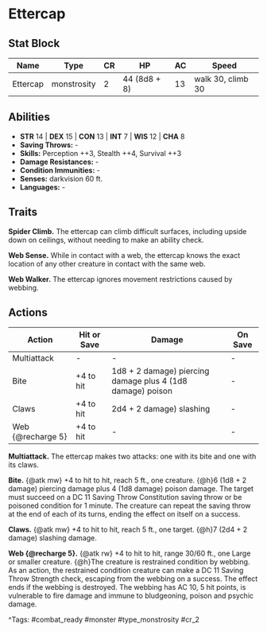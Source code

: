 # Ettercap

## Stat Block

| Name | Type | CR | HP | AC | Speed |
|------|------|----|----|----|-------|
| Ettercap | monstrosity | 2 | 44 (8d8 + 8) | 13 | walk 30, climb 30 |

## Abilities

- **STR** 14 | **DEX** 15 | **CON** 13 | **INT** 7 | **WIS** 12 | **CHA** 8
- **Saving Throws:** -  
- **Skills:** Perception ++3, Stealth ++4, Survival ++3  
- **Damage Resistances:** -  
- **Condition Immunities:** -  
- **Senses:** darkvision 60 ft.  
- **Languages:** -

## Traits

**Spider Climb.** The ettercap can climb difficult surfaces, including upside down on ceilings, without needing to make an ability check.

**Web Sense.** While in contact with a web, the ettercap knows the exact location of any other creature in contact with the same web.

**Web Walker.** The ettercap ignores movement restrictions caused by webbing.


## Actions

| Action | Hit or Save | Damage | On Save |
|--------|--------------|--------|----------|
| Multiattack | - | - | - |
| Bite | +4 to hit | 1d8 + 2 damage) piercing damage plus 4 (1d8 damage) poison | - |
| Claws | +4 to hit | 2d4 + 2 damage) slashing | - |
| Web {@recharge 5} | +4 to hit | - | - |

**Multiattack.** The ettercap makes two attacks: one with its bite and one with its claws.

**Bite.** {@atk mw} +4 to hit to hit, reach 5 ft., one creature. {@h}6 (1d8 + 2 damage) piercing damage plus 4 (1d8 damage) poison damage. The target must succeed on a DC 11 Saving Throw Constitution saving throw or be poisoned condition for 1 minute. The creature can repeat the saving throw at the end of each of its turns, ending the effect on itself on a success.

**Claws.** {@atk mw} +4 to hit to hit, reach 5 ft., one target. {@h}7 (2d4 + 2 damage) slashing damage.

**Web {@recharge 5}.** {@atk rw} +4 to hit to hit, range 30/60 ft., one Large or smaller creature. {@h}The creature is restrained condition by webbing. As an action, the restrained condition creature can make a DC 11 Saving Throw Strength check, escaping from the webbing on a success. The effect ends if the webbing is destroyed. The webbing has AC 10, 5 hit points, is vulnerable to fire damage and immune to bludgeoning, poison and psychic damage.


^Tags: #combat_ready #monster #type_monstrosity #cr_2